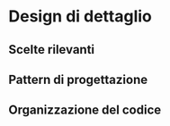 # Design di dettaglio

## Scelte rilevanti

## Pattern di progettazione

## Organizzazione del codice
<!-- NOTA: corredato da pochi ma efficaci diagrammi -->
